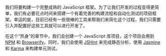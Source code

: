 我们将要构建一个完整成熟的 JavaScript 框架。为了让我们开发的过程变得更简单，我们有必要花点时间来搭建一个有着完善的构建流程和自动化测试的项目框架。幸运的是，目前已经有一些很棒的工具来帮我们来简化这个过程，我们只需要引入并配置好这些工具就可以进行开发了。

在这个“热身”的章节中，我们会创建一个 JavaScript 库项目，这个项目会用到 [NPM](https://npmjs.org/) 和 [Browserify](http://browserify.org/)。同时，我们会使用 [JSHint](https://jshint.com/) 来完成静态分析，使用 [Jasmine](https://jasmine.github.io/2.0/introduction.html) 和 [Karma](http://karma-runner.github.io/) 来构建单元测试。
